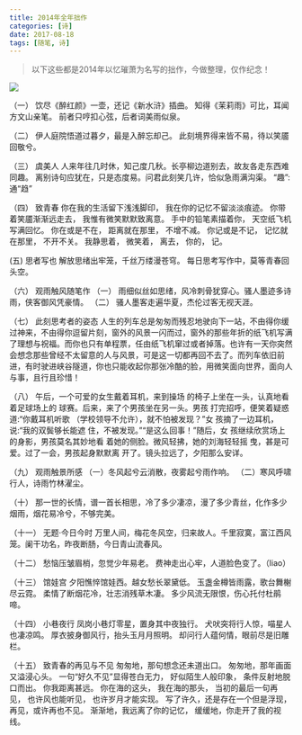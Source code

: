 ```yaml
---
title: 2014年全年拙作
categories: [诗]
date: 2017-08-18
tags: [随笔, 诗]
---
```

>以下这些都是2014年以忆璀萧为名写的拙作，今做整理，仅作纪念！

<!--more-->

![](https://user-gold-cdn.xitu.io/2018/8/20/165578d2841d89e7?w=2048&h=1536&f=jpeg&s=649990)

（一）
饮尽《醉红颜》一壶，还记《新水浒》插曲。
知得《茉莉雨》可比，耳闻方文山亲笔。
前者只哼扣心弦，后者词美雨似泉。

（二）
伊人庭院悟道过暮夕，最是入醉忘却己。
此刻境界得来皆不易，待以笑靥回敬兮。

（三）
虞美人
人来年往几时休，知己度几秋。长亭柳边道别去，故友各走东西难同趣。
离别诗句应犹在，只是态度易。问君此刻笑几许，恰似急雨满沟渠。
“趣”:通“趋”

（四）
致青春
你在我的生活留下浅浅脚印，
我在你的记忆不留淡淡痕迹。
你带着笑靥渐渐远走去，
我惟有微笑默默致离意。
手中的铅笔素描着你，
天空纸飞机写满回忆。
你在或是不在，
距离就在那里，
不增不减。
你记或是不记，
记忆就在那里，
不开不关。
我静思着，
微笑着，
离去，
你的，
记。

(五)
思者写也
解放思绪出牢笼，千丝万缕漫苍穹。
每日思考写作中，莫等青春回头空。

（六）
观雨触风随笔作
（一） 雨细似丝如思绪，风冷刺骨犹穿心。骚人墨迹多诗雨，侠客御风凭豪情。
（二） 骚人墨客走遍华夏，杰伦过客无视天涯。

（七）
此刻思考者的姿态
人生的列车总是匆匆而残忍地驶向下一站，不由得你缓过神来，不由得你逗留片刻，窗外的风景一闪而过，窗外的那些年折的纸飞机写满了理想与祝福。而你也只有单程票，任由纸飞机窜过或者掉落。也许有一天你突然会想念那些曾经不太留意的人与风景，可是这一切都再回不去了。而列车依旧前进，有时驶进峡谷隧道，你也只能收起你那张冷酷的脸，用微笑面向世界，面向人与事，且行且珍惜！

（八）
午后，一个可爱的女生戴着耳机，来到操场 的椅子上坐在一头，认真地看着足球场上的 球赛。后来，来了个男孩坐在另一头。男孩 打完招呼，便笑着疑惑道:“你戴耳机听歌 （学校领导不允许），就不怕被发现？”女 孩摘了一边耳机，说:“我的双鬓够长能遮 住，不被发现。”“是这么回事！”随后，女 孩继续欣赏场上的身影，男孩莫名其妙地看 着她的侧脸。微风轻拂，她的刘海轻轻摇 曳，甚是可爱。过了一会，男孩起身默默离 开了。镜头拉远了，夕阳那么安详。

（九）
观雨触景所感
（一）冬风起兮云消散，夜雾起兮雨作响。
（二）寒风呼啸行人，诗雨竹林濯尘。

（十）
那一世的长情，谱一首长相思，冷了多少凄凉，漫了多少青丝，化作多少烟雨，烟花易冷兮，不够完美。

（十一）
无题·今日今时
万里人间，梅花冬风空，归来故人。千里寂寞，富江西风笼。阑干功名，昨夜断肠，今日青山流春风。

（十二）
愁恼压皱眉梢，忽觉少年易老。
费神走出心牢，人道脸色变了。（liao）

（十三）
馆娃宫
夕阳憔悴馆娃西。越女愁长翠黛低。
玉盏金樽皆雨露，歌台舞榭尽云霓。
柔情了断烟花冷，壮志消残草木凄。
多少风流无限恨，伤心托付杜鹃啼。

（十四）
小巷夜行
凤岗小巷灯零星，置身其中夜独行。
犬吠突将行人惊，喵星人也凄凉鸣。
厚衣披身御风行，抬头玉月月照明。
却问行人蕴何情，眼前尽是旧雕栏。

（十五）
致青春的再见与不见
匆匆地，那句想念还未道出口。
匆匆地，那年画面又溢浸心头。
一句“好久不见”显得苍白无力，
好似陌生人般印象，
条件反射地脱口而出。
你我距离甚远。
你在海的这头，
我在海的那头，
当初的最后一句再见，
也许风也能听见，
也许岁月才能实现。
写了许久，还是存在一个但是浮现，
再见，或许再也不见。
渐渐地，我远离了你的记忆，
缓缓地，你走开了我的视线。
